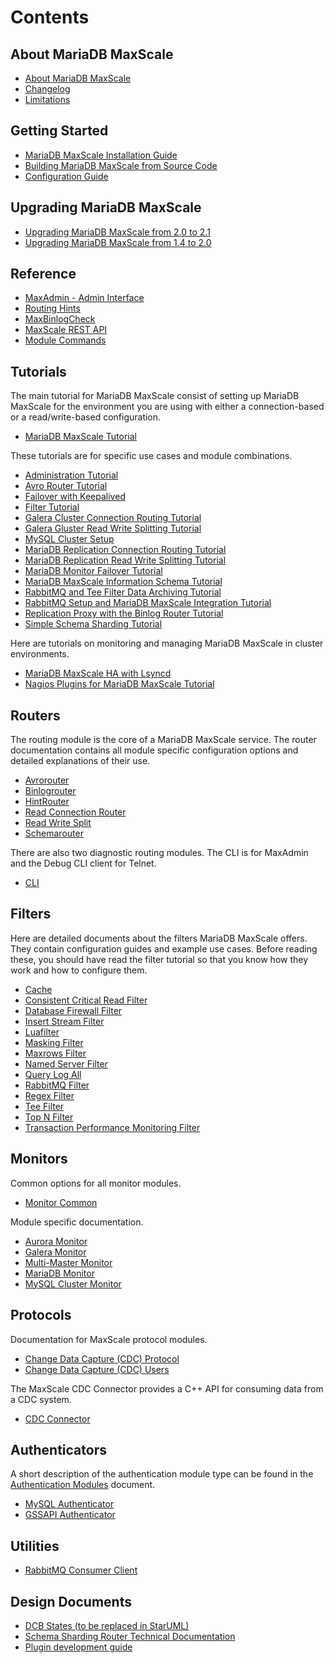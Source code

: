 
# Contents

## About MariaDB MaxScale

 - [About MariaDB MaxScale](About/About-MaxScale.md)
 - [Changelog](Changelog.md)
 - [Limitations](About/Limitations.md)

## Getting Started

 - [MariaDB MaxScale Installation Guide](Getting-Started/MariaDB-MaxScale-Installation-Guide.md)
 - [Building MariaDB MaxScale from Source Code](Getting-Started/Building-MaxScale-from-Source-Code.md)
 - [Configuration Guide](Getting-Started/Configuration-Guide.md)

## Upgrading MariaDB MaxScale

- [Upgrading MariaDB MaxScale from 2.0 to 2.1](Upgrading/Upgrading-To-MaxScale-2.1.md)
- [Upgrading MariaDB MaxScale from 1.4 to 2.0](Upgrading/Upgrading-To-MaxScale-2.0.md)

## Reference

 - [MaxAdmin - Admin Interface](Reference/MaxAdmin.md)
 - [Routing Hints](Reference/Hint-Syntax.md)
 - [MaxBinlogCheck](Reference/MaxBinlogCheck.md)
 - [MaxScale REST API](REST-API/API.md)
 - [Module Commands](Reference/Module-Commands.md)

## Tutorials

The main tutorial for MariaDB MaxScale consist of setting up MariaDB MaxScale for the environment you are using with either a connection-based or a read/write-based configuration.

 - [MariaDB MaxScale Tutorial](Tutorials/MaxScale-Tutorial.md)

These tutorials are for specific use cases and module combinations.

 - [Administration Tutorial](Tutorials/Administration-Tutorial.md)
 - [Avro Router Tutorial](Tutorials/Avrorouter-Tutorial.md)
 - [Failover with Keepalived](Tutorials/Failover-with-Keepalived.md)
 - [Filter Tutorial](Tutorials/Filter-Tutorial.md)
 - [Galera Cluster Connection Routing Tutorial](Tutorials/Galera-Cluster-Connection-Routing-Tutorial.md)
 - [Galera Gluster Read Write Splitting Tutorial](Tutorials/Galera-Cluster-Read-Write-Splitting-Tutorial.md)
 - [MySQL Cluster Setup](Tutorials/MySQL-Cluster-Setup.md)
 - [MariaDB Replication Connection Routing Tutorial](Tutorials/MariaDB-Replication-Connection-Routing-Tutorial.md)
 - [MariaDB Replication Read Write Splitting Tutorial](Tutorials/MariaDB-Replication-Read-Write-Splitting-Tutorial.md)
 - [MariaDB Monitor Failover Tutorial](Tutorials/MariaDB-Monitor-Failover.md)
 - [MariaDB MaxScale Information Schema Tutorial](Tutorials/MaxScale-Information-Schema.md)
 - [RabbitMQ and Tee Filter Data Archiving Tutorial](Tutorials/RabbitMQ-And-Tee-Archiving.md)
 - [RabbitMQ Setup and MariaDB MaxScale Integration Tutorial](Tutorials/RabbitMQ-Setup-And-MaxScale-Integration.md)
 - [Replication Proxy with the Binlog Router Tutorial](Tutorials/Replication-Proxy-Binlog-Router-Tutorial.md)
 - [Simple Schema Sharding Tutorial](Tutorials/Simple-Sharding-Tutorial.md)

Here are tutorials on monitoring and managing MariaDB MaxScale in cluster environments.

 - [MariaDB MaxScale HA with Lsyncd](Tutorials/MaxScale-HA-with-lsyncd.md)
 - [Nagios Plugins for MariaDB MaxScale Tutorial](Tutorials/Nagios-Plugins.md)

## Routers

The routing module is the core of a MariaDB MaxScale service. The router documentation
contains all module specific configuration options and detailed explanations
of their use.

 - [Avrorouter](Routers/Avrorouter.md)
 - [Binlogrouter](Routers/Binlogrouter.md)
 - [HintRouter](Routers/HintRouter.md)
 - [Read Connection Router](Routers/ReadConnRoute.md)
 - [Read Write Split](Routers/ReadWriteSplit.md)
 - [Schemarouter](Routers/SchemaRouter.md)

There are also two diagnostic routing modules. The CLI is for MaxAdmin and
the Debug CLI client for Telnet.

 - [CLI](Routers/CLI.md)

## Filters

Here are detailed documents about the filters MariaDB MaxScale offers. They contain configuration guides and example use cases. Before reading these, you should have read the filter tutorial so that you know how they work and how to configure them.

 - [Cache](Filters/Cache.md)
 - [Consistent Critical Read Filter](Filters/CCRFilter.md)
 - [Database Firewall Filter](Filters/Database-Firewall-Filter.md)
 - [Insert Stream Filter](Filters/Insert-Stream-Filter.md)
 - [Luafilter](Filters/Luafilter.md)
 - [Masking Filter](Filters/Masking.md)
 - [Maxrows Filter](Filters/Maxrows.md)
 - [Named Server Filter](Filters/Named-Server-Filter.md)
 - [Query Log All](Filters/Query-Log-All-Filter.md)
 - [RabbitMQ Filter](Filters/RabbitMQ-Filter.md)
 - [Regex Filter](Filters/Regex-Filter.md)
 - [Tee Filter](Filters/Tee-Filter.md)
 - [Top N Filter](Filters/Top-N-Filter.md)
 - [Transaction Performance Monitoring Filter](Filters/Transaction-Performance-Monitoring-Filter.md)

## Monitors

Common options for all monitor modules.

 - [Monitor Common](Monitors/Monitor-Common.md)

Module specific documentation.

 - [Aurora Monitor](Monitors/Aurora-Monitor.md)
 - [Galera Monitor](Monitors/Galera-Monitor.md)
 - [Multi-Master Monitor](Monitors/MM-Monitor.md)
 - [MariaDB Monitor](Monitors/MariaDB-Monitor.md)
 - [MySQL Cluster Monitor](Monitors/NDB-Cluster-Monitor.md)

## Protocols

Documentation for MaxScale protocol modules.

 - [Change Data Capture (CDC) Protocol](Protocols/CDC.md)
 - [Change Data Capture (CDC) Users](Protocols/CDC_users.md)

The MaxScale CDC Connector provides a C++ API for consuming data from a CDC system.

 - [CDC Connector](Connectors/CDC-Connector.md)

## Authenticators

A short description of the authentication module type can be found in the
[Authentication Modules](Authenticators/Authentication-Modules.md)
document.

 - [MySQL Authenticator](Authenticators/MySQL-Authenticator.md)
 - [GSSAPI Authenticator](Authenticators/GSSAPI-Authenticator.md)

## Utilities

 - [RabbitMQ Consumer Client](Filters/RabbitMQ-Consumer-Client.md)

## Design Documents

 - [DCB States (to be replaced in StarUML)](Design-Documents/DCB-States.pdf)
 - [Schema Sharding Router Technical Documentation](Design-Documents/SchemaRouter-technical.md)
 - [Plugin development guide](Design-Documents/Plugin-development-guide.md)
